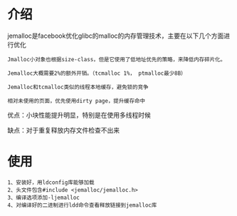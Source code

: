 # 介绍

jemalloc是facebook优化glibc的malloc的内存管理技术，主要在以下几个方面进行优化

    Jmalloc小对象也根据size-class，但是它使用了低地址优先的策略，来降低内存碎片化。

    Jemalloc大概需要2%的额外开销。（tcmalloc 1%， ptmalloc最少8B）

    Jemalloc和tcmalloc类似的线程本地缓存，避免锁的竞争

    相对未使用的页面，优先使用dirty page，提升缓存命中

优点：小块性能提升明显，特别是在使用多线程时候


缺点：对于重复释放内存文件检查不出来

# 使用

    1、安装好，用ldconfig库能够加载
    2、头文件包含#include <jemalloc/jemalloc.h>
    3、编译选项添加-ljemalloc
    4、对编译好的二进制进行ldd命令查看释放链接到jemalloc库